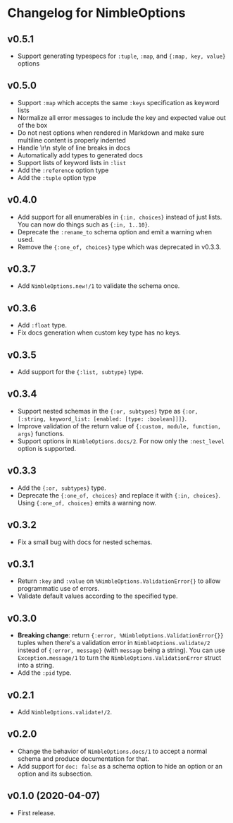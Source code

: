 # Changelog for NimbleOptions

## v0.5.1

  * Support generating typespecs for `:tuple`, `:map`, and `{:map, key, value}` options

## v0.5.0

  * Support `:map` which accepts the same `:keys` specification as keyword lists
  * Normalize all error messages to include the key and expected value out of the box
  * Do not nest options when rendered in Markdown and make sure multiline content is properly indented
  * Handle \r\n style of line breaks in docs
  * Automatically add types to generated docs
  * Support lists of keyword lists in `:list`
  * Add the `:reference` option type
  * Add the `:tuple` option type

## v0.4.0

  * Add support for all enumerables in `{:in, choices}` instead of just lists. You can now do things such as `{:in, 1..10}`.
  * Deprecate the `:rename_to` schema option and emit a warning when used.
  * Remove the `{:one_of, choices}` type which was deprecated in v0.3.3.

## v0.3.7

  * Add `NimbleOptions.new!/1` to validate the schema once.

## v0.3.6

  * Add `:float` type.
  * Fix docs generation when custom key type has no keys.

## v0.3.5

  * Add support for the `{:list, subtype}` type.

## v0.3.4

  * Support nested schemas in the `{:or, subtypes}` type as `{:or, [:string, keyword_list: [enabled: [type: :boolean]]]}`.
  * Improve validation of the return value of `{:custom, module, function, args}` functions.
  * Support options in `NimbleOptions.docs/2`. For now only the `:nest_level` option is supported.

## v0.3.3

  * Add the `{:or, subtypes}` type.
  * Deprecate the `{:one_of, choices}` and replace it with `{:in, choices}`. Using `{:one_of, choices}` emits a warning now.

## v0.3.2

  * Fix a small bug with docs for nested schemas.

## v0.3.1

  * Return `:key` and `:value` on `%NimbleOptions.ValidationError{}` to allow programmatic use of errors.
  * Validate default values according to the specified type.

## v0.3.0

  * **Breaking change**: return `{:error, %NimbleOptions.ValidationError{}}` tuples when there's a validation error in `NimbleOptions.validate/2` instead of `{:error, message}` (with `message` being a string). You can use `Exception.message/1` to turn the `NimbleOptions.ValidationError` struct into a string.
  * Add the `:pid` type.

## v0.2.1

  * Add `NimbleOptions.validate!/2`.

## v0.2.0

  * Change the behavior of `NimbleOptions.docs/1` to accept a normal schema and produce documentation for that.
  * Add support for `doc: false` as a schema option to hide an option or an option and its subsection.

## v0.1.0 (2020-04-07)

  * First release.
